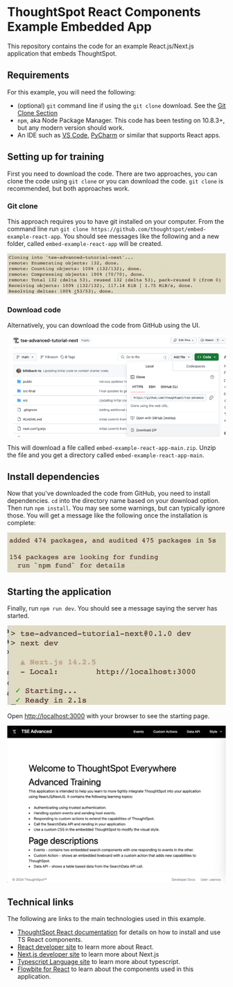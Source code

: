 # ThoughtSpot React Components Example Embedded App

This repository contains the code for an example React.js/Next.js application that embeds ThoughtSpot.

## Requirements

For this example, you will need the following:

- (optional) `git` command line if using the `git clone` download. See the [Git Clone Section](#git-clone)
- `npm`, aka Node Package Manager. This code has been testing on 10.8.3+, but any modern version should work.
- An IDE such as [VS Code](https://code.visualstudio.com/), [PyCharm](https://www.jetbrains.com/pycharm/) or similar
  that supports React apps.

## Setting up for training

First you need to download the code. There are two approaches, you can clone the code using `git clone` or you can
download the code. `git clone` is recommended, but both approaches work.

### Git clone

This approach requires you to have git installed on your computer. From the command line run
`git clone https://github.com/thoughtspot/embed-example-react-app`. You should see messages like the following and a
new folder, called `embed-example-react-app` will be created.

![Git clone](docs/git-clone.png)

### Download code

Alternatively, you can download the code from GitHub using the UI.

![Download repo](docs/git-download.png)

This will download a file called `embed-example-react-app-main.zip`. Unzip the file and you get a directory
called `embed-example-react-app-main`.

## Install dependencies

Now that you've downloaded the code from GitHub, you need to install dependencies. `cd` into the directory name based
on your download option. Then run `npm install`. You may see some warnings, but can typically ignore those. You will get
a message like the following once the installation is complete:

![NPM install](docs/npm-install.png)

## Starting the application

Finally, run `npm run dev`. You should see a message saying the server has started.

![NPM run dev](docs/npm-run-dev.png)

Open [http://localhost:3000](http://localhost:3000) with your browser to see the starting page.

![Application home page](docs/home-page.png)

## Technical links

The following are links to the main technologies used in this example.

- [ThoughtSpot React documentation](https://developers.thoughtspot.com/docs/react-app-embed) for details on how to
  install and use TS React components.
- [React developer site](https://react.dev/) to learn more about React.
- [Next.js developer site](https://nextjs.org/) to learn more about Next.js
- [Typescript Language site](https://www.typescriptlang.org/) to learn more about typescript.
- [Flowbite for React](https://flowbite-react.com/) to learn about the components used in this application.
